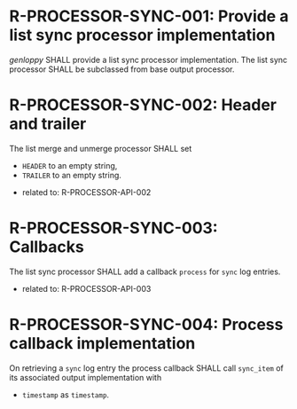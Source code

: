 # R-PROCESSOR-SYNC-001: Provide a list sync processor implementation #
*genloppy* SHALL provide a list sync processor implementation.
The list sync processor SHALL be subclassed from base output processor.

# R-PROCESSOR-SYNC-002: Header and trailer #
The list merge and unmerge processor SHALL set
-   `HEADER` to an empty string,
-   `TRAILER` to an empty string.

*   related to: R-PROCESSOR-API-002

# R-PROCESSOR-SYNC-003: Callbacks #
The list sync processor SHALL add a callback `process` for `sync` log entries.

*   related to: R-PROCESSOR-API-003

# R-PROCESSOR-SYNC-004: Process callback implementation #
On retrieving a `sync` log entry the process callback SHALL call `sync_item` of its associated output implementation with
-   `timestamp` as `timestamp`.
